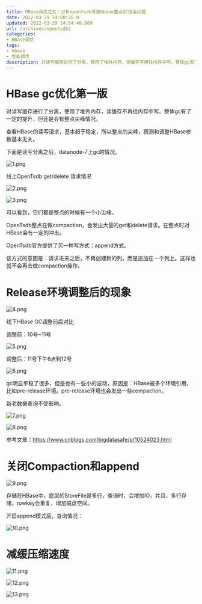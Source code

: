 ```yaml
---
title: HBase调优之五：分析opentsdb导致hbase整点GC很高问题
date: 2022-03-29 14:00:25.0
updated: 2022-03-29 14:54:48.889
url: /archives/opentsdb2
categories: 
- HBase调优
tags: 
- hbase
- 性能调优
description: 对读写缓存进行了分离，使用了堆外内存，读缓存不再往内存中写。整体gc有了一定的提升，但还是会有整点尖峰情况。查看HBase的读写请求，基本趋于稳定，所以整点的尖峰，猜测和调整HBase参数基本无关。
---
```


# HBase gc优化第一版

<!--more-->

对读写缓存进行了分离，使用了堆外内存，读缓存不再往内存中写。整体gc有了一定的提升，但还是会有整点尖峰情况。

查看HBase的读写请求，基本趋于稳定，所以整点的尖峰，猜测和调整HBase参数基本无关。



下面是读写分离之后，datanode-7上gc的情况。

![1.png](../images/1-f198c9659bed40159149627984847db7.png)

线上OpenTsdb get/delete 请求情况

![2.png](../images/2-a27dd438450f4d76ada867912401f2e2.png)

![3.png](../images/3-9188067aa7f0453484dcd6c06c5fbda5.png)

可以看到，它们都是整点的时候有一个小尖峰。

OpenTsdb整点在做compaction，会发出大量的get和delete请求。在整点时对HBase会有一定的冲击。



OpenTsdb官方提供了另一种写方式：append方式。

该方式的意图是：请求进来之后，不再创建新的列，而是追加在一个列上。这样也就不会再去做compaction操作。



# Release环境调整后的现象

![4.png](../images/4-caf35a0c685544d68f9f4cce995865f2.png)

线下HBase GC调整前后对比

调整前：10号~11号

![5.png](../images/5-98f52e5323354e9394775b2cbbd62ae3.png)

调整后：11号下午6点到12号

![6.png](../images/6-8115ae8444a04fb4abefb5a97fa5cd0a.png)

gc明显平稳了很多，但是也有一些小的波动，原因是：HBase被多个环境引用，比如pre-release环境。pre-release环境也会发出一些compaction。



新老数据查询不受影响。

![7.png](../images/7-187e9c55684f42be8210bbcbb0c26654.png)



![8.png](../images/8-d68a5532a5ce4ada8a0d98fd0702222c.png)



参考文章：https://www.cnblogs.com/bigdatasafe/p/10524023.html



# 关闭Compaction和append

![9.png](../images/9-9aa9bebd7a15472f830717025f72134d.png)

存储在HBase中，底层的StoreFile是多行，查询时，会增加IO，并且，多行存储，rowkey会重复，增加磁盘空间。

开启append模式后，查询情况：

![10.png](../images/10-03f52e8de113407e89642c4f9f0b07f4.png)



# 减缓压缩速度

![11.png](../images/11-625af44575b44b24b6f8238e820e3dcc.png)



![12.png](../images/12-b19570af8c3241f19bb6fc9946e9d96f.png)



![13.png](../images/13-4c99b7b42a744bad9eb38c199b8acb6d.png)